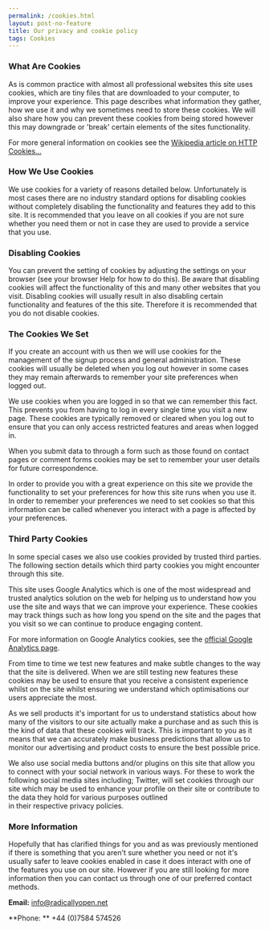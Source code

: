 ```yaml
---
permalink: /cookies.html
layout: post-no-feature
title: Our privacy and cookie policy
tags: Cookies
---
```



### What Are Cookies


As is common practice with almost all professional websites this site
uses cookies, which are tiny files that are downloaded to your computer,
to improve your experience. This page describes what information they
gather, how we use it and why we sometimes need to store these cookies.
We will also share how you can prevent these cookies from being stored
however this may downgrade or 'break' certain elements of the sites
functionality.


For more general information on cookies see the [Wikipedia article on
HTTP Cookies...](http://en.wikipedia.org/wiki/HTTP_cookie)



### How We Use Cookies

We use cookies for a variety of reasons detailed below. Unfortunately
is most cases there are no industry standard options for disabling
cookies without completely disabling the functionality and features they
add to this site. It is recommended that you leave on all cookies if you
are not sure whether you need them or not in case they are used to
provide a service that you use.



### Disabling Cookies


You can prevent the setting of cookies by adjusting the settings on
your browser (see your browser Help for how to do this). Be aware that
disabling cookies will affect the functionality of this and many other
websites that you visit. Disabling cookies will usually result in also
disabling certain functionality and features of the this site. Therefore
it is recommended that you do not disable cookies.




### The Cookies We Set


If you create an account with us then we will use cookies for the
management of the signup process and general administration. These
cookies will usually be deleted when you log out however in some cases
they may remain afterwards to remember your site preferences when logged
out.


We use cookies when you are logged in so that we can remember this
fact. This prevents you from having to log in every single time you
visit a new page. These cookies are typically removed or cleared when
you log out to ensure that you can only access restricted features and
areas when logged in.



When you submit data to through a form such as those found on contact
pages or comment forms cookies may be set to remember your user details
for future correspondence.


In order to provide you with a great experience on this site we provide
the functionality to set your preferences for how this site runs when
you use it. In order to remember your preferences we need to set cookies
so that this information can be called whenever you interact with a page
is affected by your preferences.



### Third Party Cookies

In some special cases we also use cookies provided by trusted third
parties. The following section details which third party cookies you
might encounter through this site.

This site uses Google Analytics which is one of the most widespread and
trusted analytics solution on the web for helping us to understand how
you use the site and ways that we can improve your experience. These
cookies may track things such as how long you spend on the site and the
pages that you visit so we can continue to produce engaging content.

For more information on Google Analytics cookies, see the [official
Google Analytics
page](https://developers.google.com/analytics/resources/concepts/gaConceptsCookies).


From time to time we test new features and make subtle changes to the
way that the site is delivered. When we are still testing new features
these cookies may be used to ensure that you receive a consistent
experience whilst on the site whilst ensuring we understand which
optimisations our users appreciate the most.


As we sell products it's important for us to understand statistics
about how many of the visitors to our site actually make a purchase and
as such this is the kind of data that these cookies will track. This is
important to you as it means that we can accurately make business
predictions that allow us to monitor our advertising and product costs
to ensure the best possible price.


We also use social media buttons and/or plugins on this site that allow
you to connect with your social network in various ways. For these to
work the following social media sites including; Twitter, will set
cookies through our site which may be used to enhance your profile on
their site or contribute to the data they hold for various purposes
outlined in their respective privacy policies.



### More Information

Hopefully that has clarified things for you and as was previously
mentioned if there is something that you aren't sure whether you need or
not it's usually safer to leave cookies enabled in case it does interact
with one of the features you use on our site. However if you are still
looking for more information then you can contact us through one of our
preferred contact methods.


**Email:** [info@radicallyopen.net](mailto:info@radicallyopen.net)


**Phone: ** +44 (0)7584 574526


